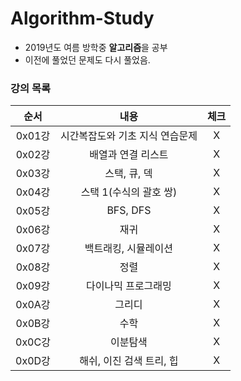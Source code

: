 # Algorithm-Study

* 2019년도 여름 방학중 <strong>알고리즘</strong>을 공부
* 이전에 풀었던 문제도 다시 풀었음.

### 강의 목록

| 순서 | 내용 | 체크 |
|:---:|:---:|:---:|
| 0x01강 | 시간복잡도와 기초 지식 연습문제 | X |
| 0x02강 | 배열과 연결 리스트 | X |
| 0x03강 | 스택, 큐, 덱 | X |
| 0x04강 | 스택 1(수식의 괄호 쌍) | X |
| 0x05강 | BFS, DFS | X |
| 0x06강 | 재귀 | X |
| 0x07강 | 백트래킹, 시뮬레이션 | X |
| 0x08강 | 정렬 | X |
| 0x09강 | 다이나믹 프로그래밍 | X |
| 0x0A강 | 그리디 | X |
| 0x0B강 | 수학 | X |
| 0x0C강 | 이분탐색 | X |
| 0x0D강 | 해쉬, 이진 검색 트리, 힙 | X |
